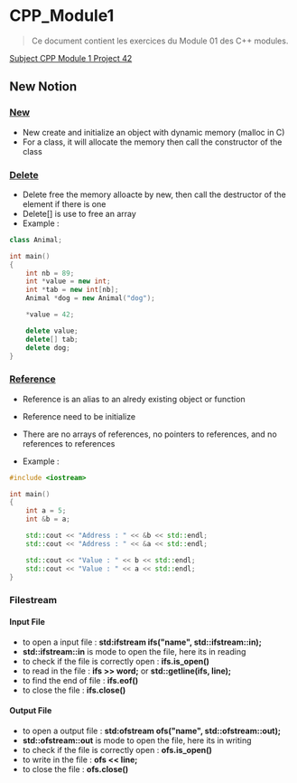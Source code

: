 # CPP_Module1

>Ce document contient les exercices du Module 01 des C++ modules.

[Subject CPP Module 1 Project 42](https://cdn.intra.42.fr/pdf/pdf/89227/en.subject.pdf)

## New Notion

### [New](https://en.cppreference.com/w/cpp/language/new)
- New create and initialize an object with dynamic memory (malloc in C)
- For a class, it will allocate the memory then call the constructor of the class

### [Delete](https://en.cppreference.com/w/cpp/language/delete)
- Delete free the memory alloacte by new, then call the destructor of the element if there is one
- Delete[] is use to free an array
- Example :
```c++
class Animal;

int main()
{
	int nb = 89;
	int *value = new int;
	int *tab = new int[nb];
	Animal *dog = new Animal("dog");

	*value = 42;

	delete value;
	delete[] tab;
	delete dog;
}
```

### [Reference](https://en.cppreference.com/w/cpp/language/reference)
- Reference is an alias to an alredy existing object or function
- Reference need to be initialize
- There are no arrays of references, no pointers to references, and no references to references

- Example :
```c++
#include <iostream>

int main()
{
	int a = 5;
	int &b = a;

	std::cout << "Address : " << &b << std::endl;
	std::cout << "Address : " << &a << std::endl;

	std::cout << "Value : " << b << std::endl;
	std::cout << "Value : " << a << std::endl;
}
```

### Filestream
#### Input File
- to open a input file : **std:ifstream ifs("name", std::ifstream::in);**
- **std::ifstream::in** is mode to open the file, here its in reading
- to check if the file is correctly open : **ifs.is_open()**
- to read in the file : **ifs >> word;** or **std::getline(ifs, line);**
- to find the end of file : **ifs.eof()**
- to close the file : **ifs.close()**
#### Output File
- to open a output file : **std:ofstream ofs("name", std::ofstream::out);**
- **std::ofstream::out** is mode to open the file, here its in writing
- to check if the file is correctly open : **ofs.is_open()**
- to write in the file : **ofs << line;**
- to close the file : **ofs.close()**